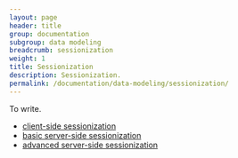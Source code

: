 ```yaml
---
layout: page
header: title
group: documentation
subgroup: data modeling
breadcrumb: sessionization
weight: 1
title: Sessionization
description: Sessionization.
permalink: /documentation/data-modeling/sessionization/
---
```


To write.

* [client-side sessionization](client-side-sessionization)
* [basic server-side sessionization](basic-sessionization-in-sql)
* [advanced server-side sessionization](advanced-sessionization-in-sql)
